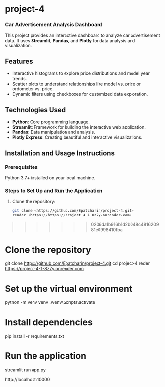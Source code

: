 # project-4
### Car Advertisement Analysis Dashboard

This project provides an interactive dashboard to analyze car advertisement data. It uses **Streamlit**, **Pandas**, and **Plotly** for data analysis and visualization.

## Features
- Interactive histograms to explore price distributions and model year trends.
- Scatter plots to understand relationships like model vs. price or ordometer vs. price.
- Dynamic filters using checkboxes for customized data exploration.

## Technologies Used
- **Python**: Core programming language.
- **Streamlit**: Framework for building the interactive web application.
- **Pandas**: Data manipulation and analysis.
- **Plotly Express**: Creating beautiful and interactive visualizations.

## Installation and Usage Instructions
### Prerequisites
 Python 3.7+ installed on your local machine.

### Steps to Set Up and Run the Application
1. Clone the repository:
   ```bash
   git clone <https://github.com/Epatcharin/project-4.git>
   render <https://https://project-4-1-8z7y.onrender.com>
>>>>>>> 0206da1b916b1d2b048c481620981e0998410fba

# Clone the repository
git clone https://github.com/Epatcharin/project-4.git
cd project-4
reder https://project-4-1-8z7y.onrender.com

# Set up the virtual environment
python -m venv venv
.\venv\Scripts\activate

# Install dependencies
pip install -r requirements.txt

# Run the application
streamlit run app.py

http://localhost:10000
